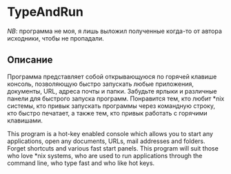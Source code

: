# TypeAndRun

*NB*: программа не моя, я лишь выложил полученные когда-то от автора исходники, чтобы не пропадали.

## Описание
Программа представляет собой открывающуюся по горячей клавише консоль, позволяющую быстро запускать любые приложения, документы, URL, адреса почты и папки. Забудьте ярлыки и различные панели для быстрого запуска программ. Понравится тем, кто любит \*nix системы, кто привык запускать программы через командную строку, кто быстро печатает, а также тем, кто привык работать с горячими клавишами.

This program is a hot-key enabled console which allows you to start any applications, open any documents, URLs, mail addresses and folders. Forget shortcuts and various fast start panels. This program will suit those who love \*nix systems, who are used to run applications through the command line, who type fast and who like hot keys.
